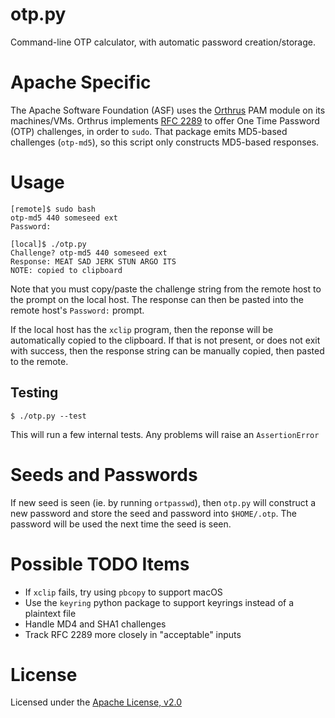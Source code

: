 # otp.py
Command-line OTP calculator, with automatic password creation/storage.

# Apache Specific
The Apache Software Foundation (ASF) uses the
[Orthrus](https://github.com/gmcdonald/orthrus)
PAM module on its machines/VMs. Orthrus implements
[RFC 2289](https://tools.ietf.org/html/rfc2289) to offer One Time
Password (OTP) challenges, in order to `sudo`. That package emits MD5-based
challenges (`otp-md5`), so this script only constructs MD5-based responses.

# Usage
```
[remote]$ sudo bash
otp-md5 440 someseed ext
Password: 

[local]$ ./otp.py
Challenge? otp-md5 440 someseed ext
Response: MEAT SAD JERK STUN ARGO ITS
NOTE: copied to clipboard
```
Note that you must copy/paste the challenge string from the remote host to the
prompt on the local host. The response can then be pasted into the remote host's
`Password:` prompt.

If the local host has the `xclip` program, then the reponse will be automatically
copied to the clipboard. If that is not present, or does not exit with success,
then the response string can be manually copied, then pasted to the remote.

## Testing
```
$ ./otp.py --test
```
This will run a few internal tests. Any problems will raise an `AssertionError`

# Seeds and Passwords
If new seed is seen (ie. by running `ortpasswd`), then `otp.py` will construct
a new password and store the seed and password into `$HOME/.otp`. The password
will be used the next time the seed is seen.

# Possible TODO Items
* If `xclip` fails, try using `pbcopy` to support macOS
* Use the `keyring` python package to support keyrings instead of a plaintext file
* Handle MD4 and SHA1 challenges
* Track RFC 2289 more closely in "acceptable" inputs

# License
Licensed under the [Apache License, v2.0](https://www.apache.org/licenses/LICENSE-2.0)
